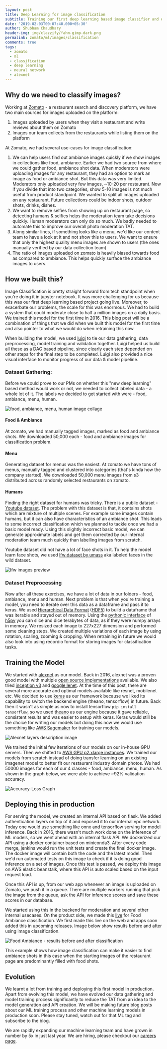 ```yaml
---
layout: post
title: Deep Learning for image classification
subtitle: Training our first deep learning based image classifier and deploying it to production
date: '2019-02-03T00:07:40.000+05:30'
author: Shubham Chaudhary
header-img: img/clazzify/fahm-gimp-dark.png
permalink: zomato/ml/images/classification
comments: true
tags:
  - zomato
  - ml
  - classification
  - deep learning
  - neural network
  - alexnet
---
```


## Why do we need to classify images?

<!-- Image classification is the process of categorizing images into bins. -->
Working at [Zomato][zomato-homepage] - a restaurant search and discovery platform,
we have two main sources for images uploaded on the platform:

1. Images uploaded by users when they visit a restaurant and write reviews about them on Zomato
2. Images our team collects from the restaurants while listing them on the platform

At Zomato, we had several use-cases for image classification:

1. We can help users find out ambiance images quickly if we show images in collections like food, ambiance.
Earlier we had two source from where we could gather food, ambiance shot data.
When moderators were uploading images for any restaurant, they had an option to mark an image as food or ambiance shot.
But this data was very limited. Moderators only uploaded very few images, ~10-20 per restaurant. Now if you divide
that into two categories, show 5-10 images is not much useful from product standpoint. We wanted to split all images
uploaded on any restaurant.
Future collections could be indoor shots, outdoor shots, drinks, dishes.
2. We want to remove selfies from showing up on restaurant page,
so detecting humans & selfies helps the moderation team take decisions quickly.
Human moderators can only do so much. We badly needed to automate this to improve our overall photo moderation TAT.
3. Along similar lines, if something looks like a menu,
we'd like our content team to have a look at it and not show this to users.
We want to ensure that only the highest quality menu images are shown to users
(the ones manually verified by our data collection team)
4. The ratio of images uploaded on zomato is heavily biased towards food as compared to ambiance.
This helps quickly surface the ambiance images to users.

## How we built this?

Image Classification is pretty straight forward from tech standpoint when you're doing it in jupyter notebook.
It was more challenging for us because this was our first deep learning based project going live.
Moreover, to exacerbate our problems, the scale for this was enormous.
We had to build a system that could moderate close to half a million images on a daily basis.
We trained this model for the first time in 2016.
This blog post will be a combination of things that we did when we built this model for the first time and
also pointer to what we would do when retraining this now.

When building the model, we used [luigi][luigi-home] to tie our data gathering, data preprocessing, model training and validation together.
Luigi helped us build all these as a DAG based pipeline, since clearly each step depended on other steps for the final step to be completed.
Luigi also provided a nice visual interface to monitor progress of our data & model pipeline.

### Dataset Gathering:
Before we could prove to our PMs on whether this "new deep learning" based method would work or not,
we needed to collect labeled data - a whole lot of it.
The labels we decided to get started with were - food, ambiance, menu, human.

![food, ambiance, menu, human image collage][fahm-collage]

#### Food & Ambiance
At zomato, we had manually tagged images, marked as food and ambiance shots.
We downloaded 50,000 each - food and ambiance images for classification problem.

#### Menu
Generating dataset for menus was the easiest.
At zomato we have tons of menus, manually tagged and clustered into categories (that's kinda how the company started).
We downloaded 50,000 menu images from s3 distributed across randomly selected restaurants on zomato.

#### Humans
Finding the right dataset for humans was tricky.
There is a public dataset - [Youtube dataset][youtube-dataset].
The problem with this dataset is that, it contains shots which are mixture of multiple scenes.
For example some images contain humans, but it can also have characteristics of an ambiance shot.
This leads to some incorrect classification which we planned to tackle once we had a basic model ready.
Using this slightly incorrect basic model, we can generate approximate labels
and get them corrected by our internal moderation team much quickly than labelling images from scratch.

<!-- ![confusing image][confusing-youtube-human-image] -->

Youtube dataset did not have a lot of face shots in it.
To help the model learn face shots, we used [lfw dataset by umass][lfw-dataset] aka labeled faces in the wild dataset.

![lfw images preview][lfw-images-preview]

### Dataset Preprocessing
Now after all these exercises, we have a lot of data in our folders - food, ambiance, menu and human.
Next problem is that when you're training a model, you need to iterate over this data as a dataframe and pass it to keras.
We used [Hierarchical Data Format][hdf] ([HDF5][h5py-home]) to build a dataframe that was iterable and stayed out of memory.
Using the [pythonic interface][h5py-docs] of [h5py][h5py-git] you can slice and dice terabytes of data,
as if they were numpy arrays in memory.
We resized each image to 227x227 dimension and performed some cleaning steps.
We created multiple variations of each image by using rotation, scaling, zooming & cropping.
When retraining in future we would also look into using recordio format for storing images for classification tasks.


## Training the Model

We started with [alexnet][alexnet-paper] as our model.
Back in 2016, alexnet was a proven good model with multiple [open source implementations][alexnet-implementation] available.
We also tried [inception v3][inception-v3-paper] and [google lenet][goog-lenet-paper].
At the time of this post, there are several more accurate and optimal models available like resnet, mobilenet etc.
We decided to use [keras][keras] as our framework because we liked its capability to switch the backend engine (theano, tensorflow) in future.
Back then it wasn't as simple as now to install tensorflow `pip install tensorflow`,
so we used [theano][theano] as our engine because it gave reliable, consistent results and was easier to setup with keras.
Keras would still be the choice for writing our models but doing this now we would use something like
[AWS Sagemaker][aws-sagemaker] for training our models.

![Alexnet layers description image][alexnet-layers-image]

We trained the initial few iterations of our models on our in-house GPU servers. Then we shifted to [AWS GPU p2.xlarge
 instances][aws-gpu-instances].
We trained our models from scratch instead of doing transfer learning on an existing imagenet model
to better fit our restaurant industry domain photos.
We had 50000 images for each of our 4 classes - food, ambiance, menu, human.
As shown in the graph below, we were able to achieve ~92% validation accuracy.

![Accuracy-Loss Graph][clazzify-accuracy-loss-graph]


## Deploying this in production

For serving the model, we created an internal API based on flask.
We added authentication layers on top of it and exposed it to our internal vpc network.
Today one would use something like onnx and tensorflow serving for model inference.
Back in 2016, there wasn't much work done on the inference of ML models, so we went ahead with an internal flask API.
We dockerized our API using a docker container based on miniconda3.
After every code merge, jenkins would run the unit tests and create the final docker image.
The docker image will contain both the code and the latest model.
Then we'd run automated tests on this image to check if it is doing good inference on a set of images.
Once this test is passed, we deploy this image on AWS elastic beanstalk,
where this API is auto scaled based on the input request load.

Once this API is up, from our web app whenever an image is uploaded on Zomato, we push it in a queue.
There are multiple workers running that pick the image from the queue,
ask the API for inference scores and save these scores in our database.

We started using this in the backend for moderation and several other internal usecases.
On the product side, we made this [live][project-deep-announcement] for Food Ambiance classification.
We first made this live on the web and apps soon added this in upcoming releases.
Image below show results before and after using image classification.

![Food Ambiance - results before and after classification][food-ambiance-web-gimp]

This example shows how image classification can make it easier to find ambiance shots
in this case when the starting images of the restaurant page are predominantly filled with food shots.


## Evolution

We learnt a lot from training and deploying this first model in production.
Apart from evolving this model, we have evolved our data gathering and model training
process significantly to reduce the TAT from an idea to the model generation and API creation.
We will be making future blog posts about our ML training process and other machine learning models in production soon.
Please stay tuned, watch out for that ML tag and subscribe to the blog.

We are rapidly expanding our machine learning team and have grown in number by 5x in just last year.
We are hiring, please checkout our [careers page][zomato-careers-page].

<!-- Tensorflow Lite -->

<!--https://docs.google.com/presentation/d/1MaFPaTSEMG90qzjFIQbfDdCKT-p0xYqS7C6Pz-W6sZE/edit#slide=id.g198284fc4a_0_65-->

[food-ambiance-web]: {{site.baseurl}}/img/clazzify/food-ambiance.png
[food-ambiance-web-gimp]: {{site.baseurl}}/img/clazzify/food-ambiance-in-product.png
[project-deep-announcement]: https://twitter.com/ylogx/status/844817269297311744
[confusing-youtube-human-image]: {{site.baseurl}}/img/clazzify/human_in_action_1.jpg
[lfw-images-preview]: {{site.baseurl}}/img/clazzify/lfw_six_face_panels.jpg
[youtube-dataset]: http://www.cs.ucf.edu/~liujg/YouTube_Action_dataset.html
[lfw-dataset]: http://vis-www.cs.umass.edu/lfw/
[zomato-homepage]: https://www.zomato.com
[h5py-home]: https://www.h5py.org/
[h5py-git]: https://github.com/h5py/h5py
[h5py-docs]: http://docs.h5py.org/en/stable/quick.html
[hdf]: https://en.wikipedia.org/wiki/Hierarchical_Data_Format
[luigi-home]: https://github.com/spotify/luigi
[alexnet-paper]: https://papers.nips.cc/paper/4824-imagenet-classification-with-deep-convolutional-neural-networks.pdf
[inception-v3-paper]: https://arxiv.org/pdf/1512.00567.pdf
[goog-lenet-paper]: https://www.cs.unc.edu/~wliu/papers/GoogLeNet.pdf
[alexnet-implementation]: https://github.com/Zomato/convnets-keras
[alexnet-layers-image]:  {{site.baseurl}}/img/clazzify/alexnet-layers.png
[keras]: https://keras.io/
[theano]: https://github.com/Theano/Theano
[aws-gpu-instances]: https://aws.amazon.com/ec2/instance-types/#Accelerated_Computing
[aws-sagemaker]: https://aws.amazon.com/sagemaker/
[clazzify-accuracy-loss-graph]: {{site.baseurl}}/img/clazzify/accuracy-loss-graph.png
[zomato-careers-page]: https://www.zomato.com/careers
[fahm-collage]: {{site.baseurl}}/img/clazzify/fahm-collage.png
